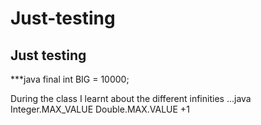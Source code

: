 # Just-testing
## Just testing
***java
final int BIG = 10000;

During the class I learnt about the different infinities
...java
Integer.MAX_VALUE
Double.MAX.VALUE +1
